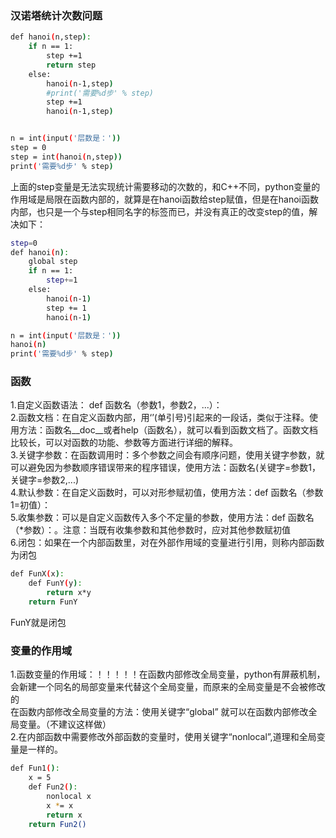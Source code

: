 ﻿### 汉诺塔统计次数问题
```sh
def hanoi(n,step):
    if n == 1:
        step +=1
        return step
    else:
        hanoi(n-1,step)
        #print('需要%d步' % step)
        step +=1
        hanoi(n-1,step)


n = int(input('层数是：'))
step = 0
step = int(hanoi(n,step))
print('需要%d步' % step)
```
上面的step变量是无法实现统计需要移动的次数的，和C++不同，python变量的作用域是局限在函数内部的，就算是在hanoi函数给step赋值，但是在hanoi函数内部，也只是一个与step相同名字的标签而已，并没有真正的改变step的值，解决如下：
```sh
step=0
def hanoi(n):
    global step
    if n == 1:
        step+=1
    else:
        hanoi(n-1)
        step += 1
        hanoi(n-1)

n = int(input('层数是：'))
hanoi(n)
print('需要%d步' % step)
```

### 函数
1.自定义函数语法： def 函数名（参数1，参数2，...）：    
2.函数文档：在自定义函数内部，用‘’(单引号)引起来的一段话，类似于注释。使用方法：函数名__doc__或者help（函数名），就可以看到函数文档了。函数文档比较长，可以对函数的功能、参数等方面进行详细的解释。    
3.关键字参数：在函数调用时：多个参数之间会有顺序问题，使用关键字参数，就可以避免因为参数顺序错误带来的程序错误，使用方法：函数名(关键字=参数1，关键字=参数2,...)    
4.默认参数：在自定义函数时，可以对形参赋初值，使用方法：def 函数名（参数1=初值）：    
5.收集参数：可以是自定义函数传入多个不定量的参数，使用方法：def 函数名（*参数）：。注意：当既有收集参数和其他参数时，应对其他参数赋初值    
6.闭包：如果在一个内部函数里，对在外部作用域的变量进行引用，则称内部函数为闭包    
```sh
def FunX(x):
    def FunY(y):
        return x*y
    return FunY
```
FunY就是闭包

### 变量的作用域
1.函数变量的作用域：！！！！！在函数内部修改全局变量，python有屏蔽机制，会新建一个同名的局部变量来代替这个全局变量，而原来的全局变量是不会被修改的     
在函数内部修改全局变量的方法：使用关键字“global” 就可以在函数内部修改全局变量。（不建议这样做）    
2.在内部函数中需要修改外部函数的变量时，使用关键字“nonlocal”,道理和全局变量是一样的。      
```sh
def Fun1():
    x = 5
    def Fun2():
        nonlocal x
        x *= x
        return x
    return Fun2()
```
